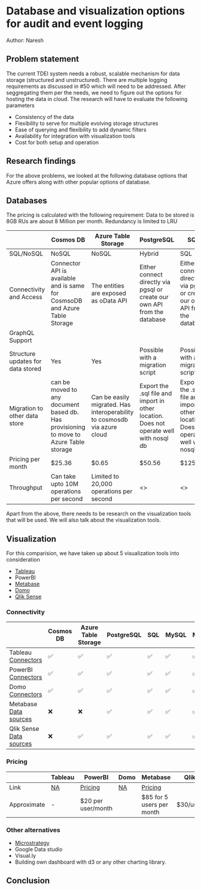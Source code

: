 # Database and visualization options for audit and event logging

Author: Naresh

## Problem statement
The current TDEI system needs a robust, scalable mechanism for data storage (structured and unstructured). There are multiple logging requirements as discussed in #50 which will need to be addressed.
After seggregating them per the needs, we need to figure out the options for hosting the data in cloud. The research will have to evaluate the following parameters

- Consistency of the data
- Flexibility to serve for multiple evolving storage structures
- Ease of querying and flexibility to add dynamic filters
- Availability for integration with visualization tools
- Cost for both setup and operation

## Research findings

For the above problems, we looked at the following database options that Azure offers along with other popular options of database.

## Databases 

The pricing is calculated with the following requirement:
Data to be stored is 8GB
RUs are about 8 Million per month.
Redundancy is limited to LRU

| | Cosmos DB | Azure Table Storage | PostgreSQL | SQL | MySQL | MongoDB |
|-|-|-|-|-|-|-|
| SQL/NoSQL | NoSQL | NoSQL | Hybrid | SQL | SQL | NoSQL |
| Connectivity and Access | Connector API is available and is same for CosmsoDB and Azure Table Storage | The entities are exposed as oData API | Either connect directly via pgsql or create our own API from the database | Either connect directly via pgsql or create our own API from the database| Either connect directly via pgsql or create our own API from the database| MongoDB Query API is available |
| GraphQL Support | | | | | |
| Structure updates for data stored | Yes | Yes | Possible with a migration script | Possible with a migration script | Possible with a migration script |
| Migration to other data store | can be moved to any document based db. Has provisioning to move to Azure Table storage | Can be easily migrated. Has interoperability to cosmosdb via azure cloud | Export the .sql file and import in other location. Does not operate well with nosql db | Export the .sql file and import in other location. Does not operate well with nosql db| Export the .sql file and import in other location. Does not operate well with nosql db| Can be exported as a .json file and re-imported|
| Pricing per month | $25.36 | $0.65 | $50.56 | $125.22 | $124.83 | (about) $20 (serverless) |
| Throughput | Can take upto 10M operations per second | Limited to 20,000 operations per second | <> | <> | <> | 100k operations per second|

Apart from the above, there needs to be research on the visualization tools that will be used. We will also talk about the visualization tools.

## Visualization

For this comparision, we have taken up about 5 visualization tools into consideration
- [Tableau](https://www.tableau.com/)
- PowerBI
- [Metabase](https://www.metabase.com/)
- [Domo](https://www.domo.com)
- [Qlik Sense](https://www.qlik.com/us/products/qlik-sense)


### Connectivity

| | Cosmos DB | Azure Table Storage | PostgreSQL | SQL | MySQL | MongoDB |
|-|-|-|-|-|-|-|
| Tableau [Connectors](https://help.tableau.com/current/pro/desktop/en-us/exampleconnections_overview.htm) | :white_check_mark: | :white_check_mark: | :white_check_mark: | :white_check_mark: | :white_check_mark: | :white_check_mark:|
| PowerBI [Connectors](https://learn.microsoft.com/en-us/power-query/connectors/) | :white_check_mark: | :white_check_mark: | :white_check_mark: | :white_check_mark: | :white_check_mark: |  :white_check_mark:|
| Domo [Connectors](https://www.domo.com/appstore/apps?q=azure)| :white_check_mark: | :white_check_mark: | :white_check_mark: | :white_check_mark: | :white_check_mark: | :white_check_mark: |
| Metabase [Data sources](https://www.metabase.com/data_sources/)| :x:  | :x: | :white_check_mark: | :white_check_mark: | :white_check_mark: | :white_check_mark: |
| Qlik Sense [Data sources](https://www.qlik.com/us/products/qlik-sense/data-sources) | :x: | :white_check_mark: | :white_check_mark: | :white_check_mark: | :white_check_mark:|:white_check_mark:|

### Pricing

| | Tableau | PowerBI | Domo | Metabase | Qlik Sense |
|-|-|-|-|-|-|
| Link | [NA]() | [Pricing](https://powerbi.microsoft.com/en-us/pricing/) | [NA](https://www.domo.com/pricing) | [Pricing](https://www.metabase.com/pricing) | |
| Approximate | - | $20 per user/month | | $85 for 5 users per month | $30/user/month |

### Other alternatives
- [Microstrategy](https://www.microstrategy.com/en)
- Google Data studio
- Visual.ly
- Building own dashboard with d3 or any other charting library.



## Conclusion